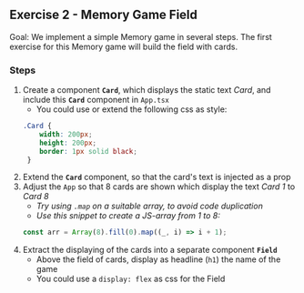## Exercise 2 - Memory Game Field
Goal: We implement a simple Memory game in several steps. The first exercise for this Memory game will build the field with cards.


### Steps
1. Create a component **`Card`**, which displays the static text *Card*, and include this **`Card`** component in `App.tsx`
   * You could use or extend the following css as style:
    ```css
    .Card {
        width: 200px;
        height: 200px;
        border: 1px solid black;
     }
    ```
2. Extend the **`Card`** component, so that the card's text is injected as a prop
3. Adjust the `App` so that 8  cards are shown which display the text *Card 1* to *Card 8*
   * *Try using `.map` on a suitable array, to avoid code duplication*
   * *Use this snippet to create a JS-array from 1 to 8:*
    ```js
    const arr = Array(8).fill(0).map((_, i) => i + 1);
    ```
4. Extract the displaying of the cards into a separate component **`Field`**
   * Above the field of cards, display as headline (`h1`) the name of the game
   * You could use a `display: flex` as css for the Field